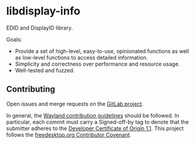 # libdisplay-info

EDID and DisplayID library.

Goals:

- Provide a set of high-level, easy-to-use, opinionated functions as well as
  low-level functions to access detailed information.
- Simplicity and correctness over performance and resource usage.
- Well-tested and fuzzed.

## Contributing

Open issues and merge requests on the [GitLab project].

In general, the [Wayland contribution guidelines] should be followed. In
particular, each commit must carry a Signed-off-by tag to denote that the
submitter adheres to the [Developer Certificate of Origin 1.1]. This project
follows the [freedesktop.org Contributor Covenant].

[GitLab project]: https://gitlab.freedesktop.org/emersion/libdisplay-info
[Wayland contribution guidelines]: https://gitlab.freedesktop.org/wayland/wayland/-/blob/main/CONTRIBUTING.md
[Developer Certificate of Origin 1.1]: https://developercertificate.org/
[freedesktop.org Contributor Covenant]: https://www.freedesktop.org/wiki/CodeOfConduct/
